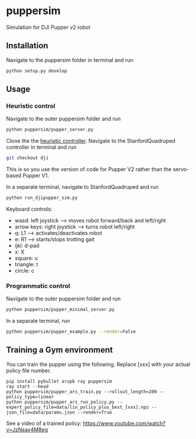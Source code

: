 # puppersim
Simulation for DJI Pupper v2 robot

## Installation
Navigate to the puppersim folder in terminal and run
```bash
python setup.py develop
```

## Usage
### Heuristic control
Navigate to the outer puppersim folder and run
```bash
python puppersim/pupper_server.py
```

Clone the the [heuristic controller](https://github.com/stanfordroboticsclub/StanfordQuadruped.git). Navigate to the StanfordQuadruped controller in terminal and run 
```bash
git checkout dji
```
This is so you use the version of code for Pupper V2 rather than the servo-based Pupper V1.

In a separate terminal, navigate to StanfordQuadruped and run 
```bash
python run_djipupper_sim.py
```

Keyboard controls:
* wasd: left joystick --> moves robot forward/back and left/right
* arrow keys: right joystick --> turns robot left/right
* q: L1 --> activates/deactivates robot
* e: R1 --> starts/stops trotting gait
* ijkl: d-pad
* x: X
* square: u
* triangle: t
* circle: c

### Programmatic control
Navigate to the outer puppersim folder and run
```bash
python puppersim/pupper_minimal_server.py
```
In a separate terminal, run
```bash
python puppersim/pupper_example.py --render=False
```


## Training a Gym environment

You can train the pupper using the following. Replace [xxx] with your actual policy file number. 
```
pip install pybullet arspb ray puppersim
ray start --head
python puppersim/pupper_ars_train.py --rollout_length=200 --policy_type=linear
python puppersim/pupper_ars_run_policy.py --expert_policy_file=data/lin_policy_plus_best_[xxx].npz --json_file=data/params.json --render=True
```

See a video of a trained policy: https://www.youtube.com/watch?v=JzNsax4M8eg
